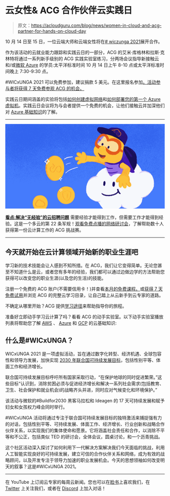 # 云女性& ACG 合作伙伴云实践日

> 原文：<https://acloudguru.com/blog/news/women-in-cloud-and-acg-partner-for-hands-on-cloud-day>

10 月 14 日至 15 日，一位云端大师和云端女性将在[# wiczunga 2021](https://www.womenincloud.com/wicxunga/)展开合作。

作为该活动的云就业能力跟踪和实践云日的一部分，ACG 的艾米·库格林和拉斯·克林特将通过一系列新手级别的 ACG 实践实验室练习，分两场会议指导新接触云和/或[微软 Azure](https://acloudguru.com/blog/engineering/what-is-microsoft-azure) 的学员:太平洋标准时间 10 月 14 日上午 8-10 点或太平洋标准时间晚上 7:30-9:30 点。

#WICxUNGA 2021 可以免费参加，建议捐款 5 美元。在这里报名参加[。活动参与者将获得 7 天免费参观 ACG 的机会。](https://www.eventbrite.com/e/wicxunga-2021-tickets-165552081733)

实践云日期间涵盖的实验将包括[如何创建虚拟网络](https://acloudguru.com/hands-on-labs/creating-azure-virtual-networks)和[如何部署您的第一个 Azure 虚拟机](https://acloudguru.com/hands-on-labs/deploying-your-first-azure-virtual-machine)。实践云日会议将为与会者提供一个免费的机会，让他们接触云并加深他们对 [ Azure 基础知识](https://acloudguru.com/course/az-900-microsoft-azure-fundamentals)的了解。

* * *

![Top Paying Cloud Certifications and Jobs](img/07cb8d3f298707173700cdd1ece32bd7.png)

[**看点:解决“无经验”的云招聘问题**](https://get.acloudguru.com/solving-no-experience-cloud-problem-webinar)
需要经验才能得到工作，但需要工作才能得到经验。这是一个多云的第 22 条军规！[观看免费点播的网络研讨会](https://get.acloudguru.com/solving-no-experience-cloud-problem-webinar)，了解帮助数十人获得第一份云计算工作的 ACG 挑战赛。

* * *

## 今天就开始在云计算领域开始新的职业生涯吧

学习新的技术技能会让人感到不知所措。在 ACG，我们让它变得简单。无论您甚至不知道什么是云，或者您有多年的经验，我们都可以通过边做边学的方法帮助您获得可以改变您的职业生涯(以及您的生活)的技能。

注册一个免费的 ACG 账户(不需要信用卡！)并查看[本月的免费课程。](https://acloudguru.com/blog/news/whats-free-at-acg)或[获得 7 天免费试用](https://acloudguru.com/pricing)并浏览 ACG 的完整云学习目录，让自己踏上从云新手到云专家的道路。

不确定从哪里开始？ACG 提供[学习途径](https://acloudguru.com/platform/training-paths)来帮助指导你的旅程。

准备好立即动手学习云计算了吗？看看 ACG 的动手实验室。以下动手实验室播放列表将帮助您了解 [AWS](https://acloudguru.com/blog/engineering/what-is-amazon-web-services-aws) 、 [Azure](https://acloudguru.com/blog/engineering/what-is-microsoft-azure) 和 [GCP](https://acloudguru.com/blog/engineering/what-is-google-cloud-platform-gcp) 的云基础知识:

## 什么是#WICxUNGA？

WICxUNGA 2021 是一项虚拟活动，旨在通过数字化转型、经济机遇、全球包容性和领导力发展，加快实现 [2030 年联合国可持续发展目标](https://www.un.org/sustainabledevelopment/)，包括性别平等、体面工作和经济增长。

联合国可持续发展目标呼吁所有国家采取行动，“在保护地球的同时促进繁荣。”这些目标“认识到，消除贫困必须与促进经济增长和解决一系列社会需求(包括教育、卫生、社会保护和就业机会)的战略齐头并进，同时应对气候变化和环境保护。”

该活动与微软的#Buildfor2030 黑客马拉松和 Ideagen 的 17 天可持续发展和赋予妇女和女孩权力峰会同时举行。

#WICxUNGA 活动将通过专注于联合国可持续发展目标的独特激活来捕捉强有力的对话，包括性别平等、可持续发展、体面工作、经济增长、行业创新和战略合作伙伴关系，以实现我们的集体使命和愿景。它将涵盖社会责任和合作，以消除不平等和不公正，包括类似 TED 的研讨会，全体会议，圆桌讨论，和一个沥青挑战。

这个社区活动深入探讨了如何利用下一代解决方案解决我们今天面临的挑战，利用人工智能实现良好的可持续发展，建立可信的合作伙伴关系和网络，成为有效的战略顾问，以及开发专注于领导力加速的职业发展机会。今天的思想领袖如何改变明天的叙事？这是#WICxUNGA 2021。

* * *

在 YouTube 上订阅云专家的每周云新闻。您也可以在[脸书](https://www.facebook.com/acloudguru)上喜欢我们，在 [Twitter](https://twitter.com/acloudguru) 上关注我们，或者在 [Discord](http://discord.gg/acloudguru) 上加入对话！
